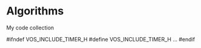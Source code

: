 # Algorithms
My code collection

#ifndef VOS_INCLUDE_TIMER_H
#define VOS_INCLUDE_TIMER_H
...
#endif
